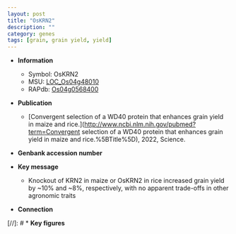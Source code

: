 ```yaml
---
layout: post
title: "OsKRN2"
description: ""
category: genes
tags: [grain, grain yield, yield]
---
```


* **Information**  
    + Symbol: OsKRN2  
    + MSU: [LOC_Os04g48010](http://rice.uga.edu/cgi-bin/ORF_infopage.cgi?orf=LOC_Os04g48010)  
    + RAPdb: [Os04g0568400](https://rapdb.dna.affrc.go.jp/locus/?name=Os04g0568400)  

* **Publication**  
    + [Convergent selection of a WD40 protein that enhances grain yield in maize and rice.](http://www.ncbi.nlm.nih.gov/pubmed?term=Convergent selection of a WD40 protein that enhances grain yield in maize and rice.%5BTitle%5D), 2022, Science.

* **Genbank accession number**  

* **Key message**  
    + Knockout of KRN2 in maize or OsKRN2 in rice increased grain yield by ~10% and ~8%, respectively, with no apparent trade-offs in other agronomic traits

* **Connection**  

[//]: # * **Key figures**  


